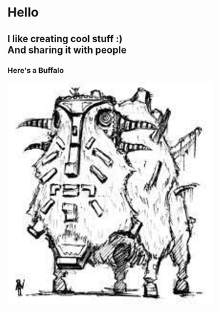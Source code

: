 # <strong>Hello</strong>
## I like creating cool stuff :) <br> And sharing it with people
### Here's a Buffalo

<img height="500px" src="b.jpeg" />
